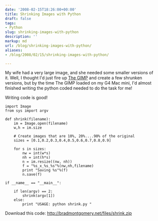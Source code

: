 ```yaml
---
date: '2008-02-15T18:26:00+00:00'
title: Shrinking Images with Python
draft: false
tags:
- Python
slug: shrinking-images-with-python
description: ''
markup: md
url: /blog/shrinking-images-with-python/
aliases:
- /blog/2008/02/15/shrinking-images-with-python/

---
```


My wife had a very large image, and she needed some smaller versions of it. Well, I thought I'd just fire up [The GIMP](http://gimp.org) and create a few shrunken versions, but by the time The GIMP loaded on my G4 Mac mini, I'd almost finished writing the python coded needed to do the task for me!  
  
Writing code is good!  

```
import Image  
from sys import argv  
  
def shrink(filename):  
    im = Image.open(filename)  
    w,h = im.size  
      
    # Create images that are 10%, 20%....90% of the original  
    sizes = [0.1,0.2,0.3,0.4,0.5,0.6,0.7,0.8,0.9]  
      
    for s in sizes:  
        nw = int(w*s)  
        nh = int(h*s)  
        n = im.resize((nw, nh))  
        f = "%s_x_%s_%s"%(nw,nh,filename)  
        print "Saving %s"%(f)  
        n.save(f)  
          
if __name__ == "__main__":  
      
    if len(argv) == 2:  
        shrink(argv[1])  
    else:  
        print "USAGE: python shrink.py "
```
  
  
Download this code: <http://bradmontgomery.net/files/shrink.zip>